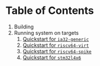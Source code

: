 # Table of Contents

1. Building
2. Running system on targets
   1. [Quickstart for `ia32-generic`](quickstart-ia32-generic.md)
   2. [Quickstart for `riscv64-virt`](quickstart-riscv64-virt.md)
   3. [Quickstart for `riscv64-spike`](quickstart-riscv64-spike.md)
   4. [Quickstart for `stm32l4x6`](quickstart-stm32l4x6.md)
